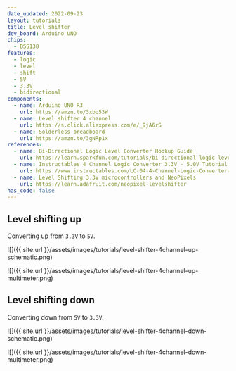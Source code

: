 ```yaml
---
date_updated: 2022-09-23
layout: tutorials
title: Level shifter
dev_board: Arduino UNO
chips:
  - BSS138
features:
  - logic
  - level
  - shift
  - 5V
  - 3.3V
  - bidirectional
components:
  - name: Arduino UNO R3
    url: https://amzn.to/3xbq53W
  - name: Level shifter 4 channel
    url: https://s.click.aliexpress.com/e/_9jA6rS
  - name: Solderless breadboard
    url: https://amzn.to/3gNRp1x
references:
  - name: Bi-Directional Logic Level Converter Hookup Guide
    url: https://learn.sparkfun.com/tutorials/bi-directional-logic-level-converter-hookup-guide/all
  - name: Instructables 4 Channel Logic Converter 3.3V - 5.0V Tutorial
    url: https://www.instructables.com/LC-04-4-Channel-Logic-Converter-33V-50V/
  - name: Level Shifting 3.3V microcontrollers and NeoPixels
    url: https://learn.adafruit.com/neopixel-levelshifter
has_code: false
---
```


## Level shifting up

Converting up from `3.3V` to `5V`.

![]({{ site.url }}/assets/images/tutorials/level-shifter-4channel-up-schematic.png)

![]({{ site.url }}/assets/images/tutorials/level-shifter-4channel-up-multimeter.png)

## Level shifting down

Converting down from `5V` to `3.3V`.

![]({{ site.url }}/assets/images/tutorials/level-shifter-4channel-down-schematic.png)

![]({{ site.url }}/assets/images/tutorials/level-shifter-4channel-down-multimeter.png)
